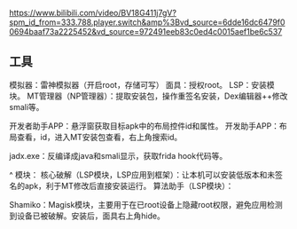 <https://www.bilibili.com/video/BV18G411j7gV?spm_id_from=333.788.player.switch&amp%3Bvd_source=6dde16dc6479f00694baaf73a2225452&vd_source=972491eeb83c0ed4c0015aef1be6c537>
## **工具**
模拟器：雷神模拟器（开启root，存储可写）
面具：授权root。
LSP：安装模块。
MT管理器（NP管理器）：提取安装包，操作重签名安装，Dex编辑器++修改smali等。

开发者助手APP：悬浮窗获取目标apk中的布局控件id和属性。
开发助手APP：布局查看，id，进入MT安装包查看，右上角搜索id。

jadx.exe：反编译成java和smali显示，获取frida hook代码等。

^
模块：
核心破解（LSP模块，LSP应用到框架）：让本机可以安装低版本和未签名的apk，利于MT修改后直接安装运行。
算法助手（LSP模块）：

Shamiko：Magisk模块，主要用于在已root设备上隐藏root权限，避免应用检测到设备已被破解。安装后，面具右上角hide。

